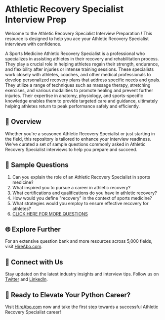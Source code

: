 # Athletic Recovery Specialist Interview Prep

Welcome to the Athletic Recovery Specialist Interview Preparation ! This resource is designed to help you ace your Athletic Recovery Specialist interviews with confidence.

A Sports Medicine Athletic Recovery Specialist is a professional who specializes in assisting athletes in their recovery and rehabilitation process. They play a crucial role in helping athletes regain their strength, endurance, and flexibility after injuries or intense training sessions. These specialists work closely with athletes, coaches, and other medical professionals to develop personalized recovery plans that address specific needs and goals. They utilize a range of techniques such as massage therapy, stretching exercises, and various modalities to promote healing and prevent further injuries. Their expertise in anatomy, physiology, and sports-specific knowledge enables them to provide targeted care and guidance, ultimately helping athletes return to peak performance safely and efficiently.

## 🚀 Overview

Whether you're a seasoned Athletic Recovery Specialist or just starting in the field, this repository is tailored to enhance your interview readiness. We've curated a set of sample questions commonly asked in Athletic Recovery Specialist interviews to help you prepare and succeed.

## 📝 Sample Questions

1. Can you explain the role of an Athletic Recovery Specialist in sports medicine?
2. What inspired you to pursue a career in athletic recovery?
3. What certifications and qualifications do you have in athletic recovery?
4. How would you define "recovery" in the context of sports medicine?
5. What strategies would you employ to ensure effective recovery for athletes?
6. [CLICK HERE FOR MORE QUESTIONS](https://hireabo.com/job/15_1_17/Athletic%20Recovery%20Specialist)

## 🌐 Explore Further

For an extensive question bank and more resources across 5,000 fields, visit [HireAbo.com](https://www.hireabo.com).

## 📱 Connect with Us

Stay updated on the latest industry insights and interview tips. Follow us on [Twitter](https://twitter.com/hireabo) and [LinkedIn](https://www.linkedin.com/in/hire-abo-3609972a8/).

## 🚀 Ready to Elevate Your Python Career?

Visit [HireAbo.com](https://www.hireabo.com) now and take the first step towards a successful Athletic Recovery Specialist career!